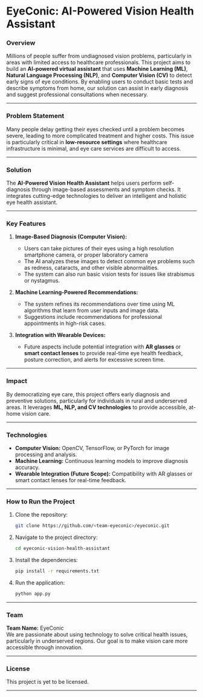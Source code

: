 # EyeConic: AI-Powered Vision Health Assistant

### Overview
Millions of people suffer from undiagnosed vision problems, particularly in areas with limited access to healthcare professionals. This project aims to build an **AI-powered virtual assistant** that uses **Machine Learning (ML)**, **Natural Language Processing (NLP)**, and **Computer Vision (CV)** to detect early signs of eye conditions. By enabling users to conduct basic tests and describe symptoms from home, our solution can assist in early diagnosis and suggest professional consultations when necessary.

---

### Problem Statement
Many people delay getting their eyes checked until a problem becomes severe, leading to more complicated treatment and higher costs. This issue is particularly critical in **low-resource settings** where healthcare infrastructure is minimal, and eye care services are difficult to access.

---

### Solution
The **AI-Powered Vision Health Assistant** helps users perform self-diagnosis through image-based assessments and symptom checks. It integrates cutting-edge technologies to deliver an intelligent and holistic eye health assistant.

---

### Key Features

1. **Image-Based Diagnosis (Computer Vision):**
   - Users can take pictures of their eyes using a high resolution smartphone camera, or proper laboratory camera
   - The AI analyzes these images to detect common eye problems such as redness, cataracts, and other visible abnormalities.
   - The system can also run basic vision tests for issues like strabismus or nystagmus.


3. **Machine Learning-Powered Recommendations:**
   - The system refines its recommendations over time using ML algorithms that learn from user inputs and image data.
   - Suggestions include recommendations for professional appointments in high-risk cases.

4. **Integration with Wearable Devices:**
   - Future aspects include potential integration with **AR glasses** or **smart contact lenses** to provide real-time eye health feedback, posture correction, and alerts for excessive screen time.

---

### Impact
By democratizing eye care, this project offers early diagnosis and preventive solutions, particularly for individuals in rural and underserved areas. It leverages **ML, NLP, and CV technologies** to provide accessible, at-home vision care.

---

### Technologies

- **Computer Vision:** OpenCV, TensorFlow, or PyTorch for image processing and analysis.
- **Machine Learning:** Continuous learning models to improve diagnosis accuracy.
- **Wearable Integration (Future Scope):** Compatibility with AR glasses or smart contact lenses for real-time feedback.

---

### How to Run the Project

1. Clone the repository:
   ```bash
   git clone https://github.com/<team-eyeconic>/eyeconic.git
   ```

2. Navigate to the project directory:
   ```bash
   cd eyeconic-vision-health-assistant
   ```

3. Install the dependencies:
   ```bash
   pip install -r requirements.txt
   ```

4. Run the application:
   ```bash
   python app.py
   ```

---

### Team
**Team Name:** EyeConic  
We are passionate about using technology to solve critical health issues, particularly in underserved regions. Our goal is to make vision care more accessible through innovation.

---

### License
This project is yet to be licensed.

---
